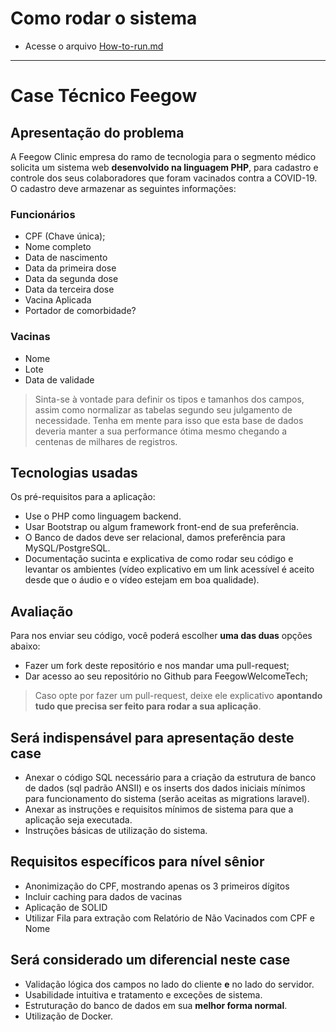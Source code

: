 # Como rodar o sistema
- Acesse o arquivo [How-to-run.md](./How-to-run.md)

---

# Case Técnico Feegow

## Apresentação do problema

 A Feegow Clinic empresa do ramo de tecnologia para o segmento médico solicita um sistema web **desenvolvido na linguagem PHP**, para cadastro e controle dos seus colaboradores que foram vacinados contra a COVID-19.
  O cadastro deve armazenar as seguintes informações:

### Funcionários

- CPF  (Chave única);
- Nome completo
- Data de nascimento
- Data da primeira dose
- Data da segunda dose
- Data da terceira dose
- Vacina Aplicada
- Portador de comorbidade?

### Vacinas

- Nome
- Lote
- Data de validade

> Sinta-se à vontade para definir os tipos e tamanhos dos campos, assim como normalizar as tabelas segundo seu julgamento de necessidade. Tenha em mente para isso que esta base de dados deveria manter a sua performance ótima mesmo chegando a centenas de milhares de registros.

## Tecnologias usadas

Os pré-requisitos para a aplicação:
- Use o PHP como linguagem backend.
- Usar Bootstrap ou algum framework front-end de sua preferência.
- O Banco de dados deve ser relacional, damos preferência para MySQL/PostgreSQL.
- Documentação sucinta e explicativa de como rodar seu código e levantar os ambientes (vídeo explicativo em um link acessível é aceito desde que o áudio e o vídeo estejam em boa qualidade).

## Avaliação

Para nos enviar seu código, você poderá escolher **uma das duas** opções abaixo:
- Fazer um fork deste repositório e nos mandar uma pull-request;
- Dar acesso ao seu repositório no Github para FeegowWelcomeTech;
> Caso opte por fazer um pull-request, deixe ele explicativo **apontando tudo que precisa ser feito para rodar a sua aplicação**.

## Será indispensável para apresentação deste case

- Anexar o código SQL necessário para a criação da estrutura de banco de dados (sql padrão ANSII) e os inserts dos dados iniciais mínimos para funcionamento do sistema (serão aceitas as migrations laravel).
- Anexar as instruções e requisitos mínimos de sistema para que a aplicação seja executada.
- Instruções básicas de utilização do sistema.

## Requisitos específicos para nível sênior

- Anonimização do CPF, mostrando apenas os 3 primeiros dígitos
- Incluir caching para dados de vacinas
- Aplicação de SOLID
- Utilizar Fila para extração com Relatório de Não Vacinados com CPF e Nome

## Será considerado um diferencial neste case

- Validação lógica dos campos no lado do cliente **e** no lado do servidor.
- Usabilidade intuitiva e tratamento e exceções de sistema.
- Estruturação do banco de dados em sua **melhor forma normal**.
- Utilização de Docker.
